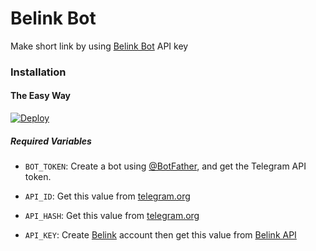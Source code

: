 # Belink Bot
Make short link by using [Belink Bot](http://belink.co.za/) API key
### Installation

#### The Easy Way

[![Deploy](https://www.herokucdn.com/deploy/button.svg)](https://dashboard.heroku.com/new?button-url=https%3A%2F%2Fgithub.com%2Fkingvibekid%2FBelink.co.za-Bot&template=https%3A%2F%2Fgithub.com%2Fkingvibekid%2FBelink.co.za-Bot)

##### Required Variables

* `BOT_TOKEN`: Create a bot using [@BotFather](https://telegram.dog/BotFather), and get the Telegram API token.

* `API_ID`: Get this value from [telegram.org](https://my.telegram.org/apps)
* `API_HASH`: Get this value from [telegram.org](https://my.telegram.org/apps)
* `API_KEY`: Create [Belink](http://belink.co.za/) account then get this value from [Belink API](http://belink.co.za/member/tools/api)
